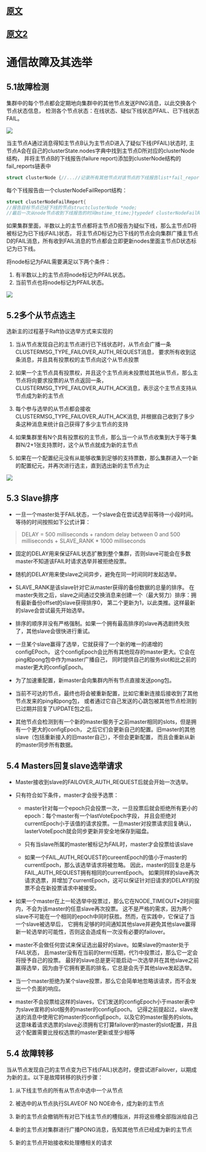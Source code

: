 ## [原文](https://www.jianshu.com/p/0232236688c1)

## [原文2](https://www.jianshu.com/p/8a2d810402a9)

# 通信故障及其选举

## 5.1故障检测
集群中的每个节点都会定期地向集群中的其他节点发送PING消息，以此交换各个节点状态信息，
检测各个节点状态：在线状态、疑似下线状态PFAIL、已下线状态FAIL。

![](../../../images/redis/redis_Troubleshooting.png)

当主节点A通过消息得知主节点B认为主节点D进入了疑似下线(PFAIL)状态时,
主节点A会在自己的clusterState.nodes字典中找到主节点D所对应的clusterNode结构，
并将主节点B的下线报告(failure report)添加到clusterNode结构的fail_reports链表中
```c
struct clusterNode {//...//记录所有其他节点对该节点的下线报告list*fail_reports;//...};
```
每个下线报告由一个clusterNodeFailReport结构：
```c
struct clusterNodeFailReport{
//报告目标节点已经下线的节点structclusterNode *node;
//最后一次从node节点收到下线报告的时间mstime_ttime;}typedef clusterNodeFailReport;
```
如果集群里面，半数以上的主节点都将主节点D报告为疑似下线，那么主节点D将被标记为已下线(FAIL)状态，
将主节点D标记为已下线的节点会向集群广播主节点D的FAIL消息，所有收到FAIL消息的节点都会立即更新nodes里面主节点D状态标记为已下线。

将node标记为FAIL需要满足以下两个条件：

1. 有半数以上的主节点将node标记为PFAIL状态。
2. 当前节点也将node标记为PFAIL状态。

![](../../../images/redis/Troubleshooting_2.png)

## 5.2多个从节点选主
选新主的过程基于Raft协议选举方式来实现的

1. 当从节点发现自己的主节点进行已下线状态时，从节点会广播一条CLUSTERMSG_TYPE_FAILOVER_AUTH_REQUEST消息，
要求所有收到这条消息，并且具有投票权的主节点向这个从节点投票

2. 如果一个主节点具有投票权，并且这个主节点尚未投票给其他从节点，那么主节点将向要求投票的从节点返回一条，
CLUSTERMSG_TYPE_FAILOVER_AUTH_ACK消息，表示这个主节点支持从节点成为新的主节点

3. 每个参与选举的从节点都会接收CLUSTERMSG_TYPE_FAILOVER_AUTH_ACK消息,
并根据自己收到了多少条这种消息来统计自己获得了多少主节点的支持

4. 如果集群里有N个具有投票权的主节点，那么当一个从节点收集到大于等于集群N/2+1张支持票时，这个从节点就成为新的主节点

5. 如果在一个配置纪元没有从能够收集到足够的支持票数，那么集群进入一个新的配置纪元，并再次进行选主，直到选出新的主节点为止

![](../../../images/redis/more_slave_vote.png)

## 5.3 Slave排序
   
- 一旦一个master处于FAIL状态，一个slave会在尝试选举前等待一小段时间。等待的时间按照如下公式计算：
> DELAY = 500 milliseconds + random delay between 0 and 500 milliseconds + SLAVE_RANK * 1000 milliseconds

- 固定的DELAY用来保证FAIL状态扩散到整个集群，否则slave可能会在多数master不知道该FAIL时请求选举并被拒绝投票。

- 随机的DELAY用来使slave之间异步，避免在同一时间同时发起选举。

- SLAVE_RANK是该slave针对它从master获得的备份数据的总量的排序。
在master失败之后，slave之间通过交换消息来创建一个（最大努力）排序：拥有最新备份offset的slave获得排序0，
第二个更新为1，以此类推。这样最新的slave会尝试最先开始选举。

- 排序的顺序并没有严格强制。如果一个拥有最高排序的slave再选剧终失败了，其他slave会很快进行重试。

- 一旦某个slave赢得了选举，它就获得了一个新的唯一的递增的configEPoch，
这个configEpoch会比所有其他现存的master更大。它会在ping和pong包中作为master广播自己，
同时提供自己的服务slot和比之前的master更大的configEpoch。

- 为了加速重配置，新master会向集群内所有节点直接发送pong包。

- 当前不可达的节点，最终也将会被重新配置，比如它重新连接后接收到了其他节点发来的ping和pong包，
或者通过它自己发送的心跳包被其他节点检测到已过期并回复了UPDATE包之后。

- 其他节点会检测到有一个新的master服务于之前master相同的slots，但是拥有一个更大的configEpoch，
之后它们会更新自己的配置。旧master的其他slave（包括重新接入的旧master自己），不但会更新配置，
而且会重新从新的master同步所有数据。


## 5.4 Masters回复slave选举请求

- Master接收到slave的FAILOVER_AUTH_REQUEST后就会开始一次选举。

- 只有符合如下条件，master才会授予选票：

  - master针对每一个epoch只会投票一次，一旦投票后就会拒绝所有更小的epoch：每个master有一个lastVoteEpoch字段，
  并且会拒绝对currentEpoch小于该值的请求投票。一旦master对投票请求回复确认，lasterVoteEpoch就会同步更新并安全地保存到磁盘。

  - 只有当slave所属的master被标记为FAIL时，master才会投票给该slave

  - 如果一个FAIL_AUTH_REQUEST的cureentEpoch的值小于master的currentEpoch，那么该选举请求将被忽略。
  因此，master的回复总是与FAIL_AUTH_REQUEST拥有相同的currentEpoch。
  如果同样的slave再次请求选票，并增加了currentEpoch，这可以保证针对旧请求的DELAY的投票不会在新投票请求中被接受。

- 如果一个master在上一轮选举中投票过，那么它在NODE_TIMEOUT*2时间窗内，不会为该master的任意slave再次投票。
这不是严格的需求，因为两个slave不可能在一个相同的epoch中同时获胜。然而，在实践中，它保证了当一个slave被选举后，
它拥有足够的时间通知其他slave并避免其他slave赢得新一轮选举的可能性，否则这会造成有一次没有必要的failover。

- master不会做任何尝试来保证选出最好的slave。如果slave的master处于FAIL状态，
且master没有在当前的term(任期，代?)中投票过，那么它一定会将授予自己的投票。
最好的slave总是更可能启动一次选举并在其他slave之前赢得选举，因为由于它拥有更高的排名，它总是会先于其他slave发起选举。

- 当一个master拒绝为某个slave投票，那么它会简单地忽略该请求，而不会发出一个负面的响应。

- master不会投票给这样的slaves，它们发送的configEpoch小于master表中为slave宣称的slot服务的master的configEpoch。
记得之前提起过，slave发送的消息中使用它的master的configEpoch，以及它的master服务的slots。
这意味着请求选票的slave必须拥有它打算failover的master的slot配置，并且这个配置需要比授权选票的master更新或至少相等


## 5.4 故障转移

当从节点发现自己的主节点变为已下线(FAIL)状态时，便尝试进Failover，以期成为新的主。以下是故障转移的执行步骤：

1) 从下线主节点的所有从节点中选中一个从节点

2) 被选中的从节点执行SLAVEOF NO NOE命令，成为新的主节点

3) 新的主节点会撤销所有对已下线主节点的槽指派，并将这些槽全部指派给自己

4) 新的主节点对集群进行广播PONG消息，告知其他节点已经成为新的主节点

5) 新的主节点开始接收和处理槽相关的请求


 